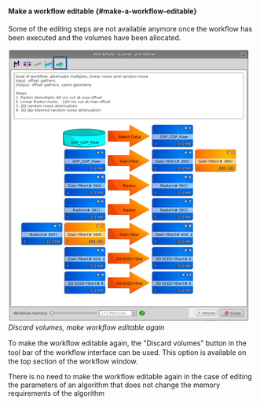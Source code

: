 #### Make a workflow editable {#make-a-workflow-editable}

Some of the editing steps are not available anymore once the workﬂow has been executed and the volumes have been allocated.

![](/assets/018_Workflow.png)
_Discard volumes, make workflow editable again_

To make the workﬂow editable again, the "Discard volumes" button in the tool bar of the workﬂow interface can be used. This option is available on the top section of the workflow window. 

There is no need to make the workflow editable again in the case of editing the parameters of an algorithm that does not change the memory requirements of the algorithm

